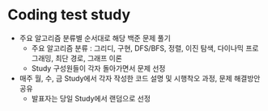 # Coding test study

* 주요 알고리즘 분류별 순서대로 해당 백준 문제 풀기
  - 주요 알고리즘 분류 : 그리디, 구현, DFS/BFS, 정렬, 이진 탐색, 다이나믹 프로그래밍, 최단 경로, 그래프 이론
  - Study 구성원들이 각자 돌아가면서 문제 선정
* 매주 월, 수, 금 Study에서 각자 작성한 코드 설명 및 시행착오 과정, 문제 해결방안 공유
  - 발표자는 당일 Study에서 랜덤으로 선정
